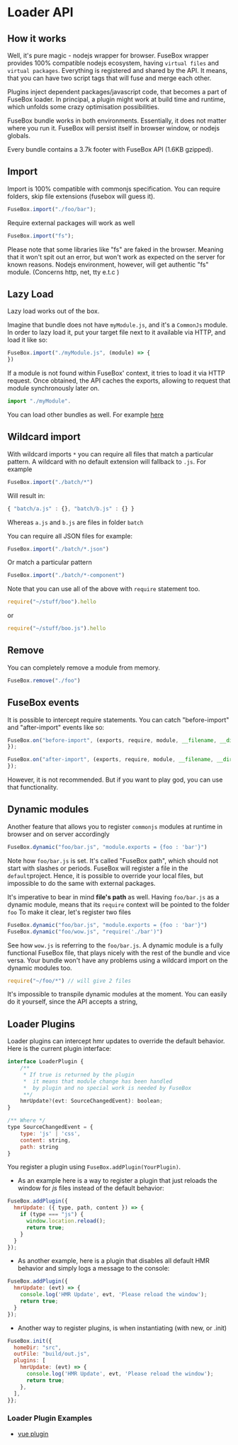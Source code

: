 # Loader API


## How it works

Well, it's pure magic - nodejs wrapper for browser. FuseBox wrapper provides 100% compatible nodejs ecosystem,  having `virtual files` and `virtual packages`. Everything is registered and shared by the API. It means, that you can have two script tags that will fuse and merge each other.

Plugins inject dependent packages/javascript code, that becomes a part of FuseBox loader. In principal, a plugin might work at build time and runtime, which unfolds some crazy optimisation possibilities. 

FuseBox bundle works in both environments. Essentially, it does not matter where you run it. FuseBox will persist itself in browser window, or nodejs globals.

Every bundle contains a 3.7k footer with FuseBox API (1.6KB gzipped).  

## Import
Import is 100% compatible with commonjs specification. You can require folders, skip file extensions (fusebox will guess it).
```js
FuseBox.import("./foo/bar");
```
Require external packages will work  as well

```js
FuseBox.import("fs");
```

Please note that some libraries like "fs" are faked in the browser. Meaning that it won't spit out an error, but won't work as expected on the server for known reasons.
Nodejs environment, however, will get authentic "fs" module. (Concerns http, net, tty e.t.c )


## Lazy Load

Lazy load works out of the box.

Imagine that bundle does not have `myModule.js`, and it's a `CommonJs` module. In order to lazy load it, put your target file next to it available via HTTP, and load it like so:

```js
FuseBox.import("./myModule.js", (module) => {
})
```

If a module is not found within FuseBox' context, it tries to load it via HTTP request. Once obtained, the API caches the exports, allowing to request that module synchronously later on.

```js
import "./myModule".
```

You can load other bundles as well. For example [here](#bundle-in-a-bundle) 

## Wildcard import
With wildcard imports `*` you can require all files that match a particular pattern. A wildcard with no default extension will fallback to `.js`.
For example

```js
FuseBox.import("./batch/*")
```

Will result in:

```js
{ "batch/a.js" : {}, "batch/b.js" : {} }
```

Whereas `a.js` and  `b.js` are files in folder `batch`

You can require all JSON files for example:

```js
FuseBox.import("./batch/*.json")
```

Or match a particular pattern

```js
FuseBox.import("./batch/*-component")
```

Note that you can use all of the above with `require` statement too.

```js
require("~/stuff/boo").hello
```

or

```js
require("~/stuff/boo.js").hello
```

## Remove
You can completely remove a module from memory. 

```js
FuseBox.remove("./foo")
```

## FuseBox events

It is possible to intercept require statements. You can catch "before-import" and "after-import" events like so:

```js
FuseBox.on("before-import", (exports, require, module, __filename, __dirname, pkg) => {                
});

FuseBox.on("after-import", (exports, require, module, __filename, __dirname, pkg) => {                
});
```

However, it is not recommended. But if you want to play god, you can use that functionality.

## Dynamic modules

Another feature that allows you to register `commonjs` modules at runtime in browser and on server accordingly

```js
FuseBox.dynamic("foo/bar.js", "module.exports = {foo : 'bar'}")
```

Note how `foo/bar.js` is set. It's called "FuseBox path", which should not start with slashes or periods. FuseBox will register a file in the `default`project. Hence, it is possible to override your local files, but impossible to do the same with external packages. 

It's imperative to bear in mind __file's path__ as well. Having `foo/bar.js` as a dynamic module, means that its `require` context will be pointed to the folder `foo`
To make it clear, let's register two files

```js
FuseBox.dynamic("foo/bar.js", "module.exports = {foo : 'bar'}")
FuseBox.dynamic("foo/wow.js", "require('./bar')")
```

See how `wow.js` is referring to the `foo/bar.js`. A dynamic module is a fully functional FuseBox file, that plays nicely with the rest of the bundle and vice versa. Your bundle won't have any problems using a wildcard import on the dynamic modules too.

```js
require("~/foo/*") // will give 2 files
```

It's impossible to transpile dynamic modules at the moment. You can easily do it yourself, since the API accepts a string, 



## Loader Plugins
Loader plugins can intercept hmr updates to override the default behavior. Here is the current plugin interface: 

```js
interface LoaderPlugin {
    /** 
     * If true is returned by the plugin
     *  it means that module change has been handled
     *  by plugin and no special work is needed by FuseBox
     **/
    hmrUpdate?(evt: SourceChangedEvent): boolean;
}

/** Where */
type SourceChangedEvent = {
    type: 'js' | 'css',
    content: string,
    path: string
}
```

You register a plugin using `FuseBox.addPlugin(YourPlugin)`. 

* As an example here is a way to register a plugin that just reloads the window for *js* files instead of the default behavior:

```js
FuseBox.addPlugin({
  hmrUpdate: ({ type, path, content }) => {
    if (type === "js") {
      window.location.reload();
      return true;
    }
  }
});
```

* As another example, here is a plugin that disables all default HMR behavior and simply logs a message to the console:

```js
FuseBox.addPlugin({
  hmrUpdate: (evt) => {
    console.log('HMR Update', evt, 'Please reload the window');
    return true;
  }
});
```

* Another way to register plugins, is when instantiating (with new, or .init)
```js
FuseBox.init({
  homeDir: "src",
  outFile: "build/out.js",
  plugins: [
    hmrUpdate: (evt) => {
      console.log('HMR Update', evt, 'Please reload the window');
      return true;
    },
  ],
}};
```

### Loader Plugin Examples
- [vue plugin](https://github.com/fuse-box/fuse-box/blob/master/src/plugins/VuePlugin.ts#L7)
